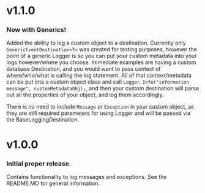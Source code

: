 # v1.1.0
### Now with Generics!
Added the ability to log a custom object to a destination.  Currently only ```GenericEventDestination<T>``` was
created for testing purposes, however the point of a generic Logger is so you can put your custom metadata into 
your logs however/where you choose.  Immediate examples are having a custom database Destination, and you would want
to pass context of where/who/what is calling the log statement.  All of that context/metadata can be put into
a custom object class and call ```Logger.Info("information message", customMetadataObj);```, and then your custom
destination will parse out all the properties of your object, and log them accordingly.

There is no need to include `Message` or `Exception` in your custom object, as they are still required
parameters for using Logger and will be passed via the BaseLoggingDestination.


# v1.0.0
### Initial proper release.  
Contains functionality to log messages and exceptions.  See the README.MD for general information.
